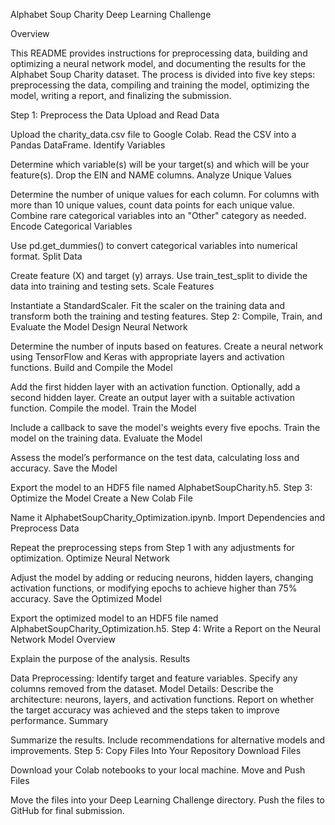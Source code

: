 Alphabet Soup Charity Deep Learning Challenge

Overview

This README provides instructions for preprocessing data, building and optimizing a neural network model, and documenting the results for the Alphabet Soup Charity dataset. The process is divided into five key steps: preprocessing the data, compiling and training the model, optimizing the model, writing a report, and finalizing the submission.

Step 1: Preprocess the Data
Upload and Read Data

Upload the charity_data.csv file to Google Colab.
Read the CSV into a Pandas DataFrame.
Identify Variables

Determine which variable(s) will be your target(s) and which will be your feature(s).
Drop the EIN and NAME columns.
Analyze Unique Values

Determine the number of unique values for each column.
For columns with more than 10 unique values, count data points for each unique value.
Combine rare categorical variables into an "Other" category as needed.
Encode Categorical Variables

Use pd.get_dummies() to convert categorical variables into numerical format.
Split Data

Create feature (X) and target (y) arrays.
Use train_test_split to divide the data into training and testing sets.
Scale Features

Instantiate a StandardScaler.
Fit the scaler on the training data and transform both the training and testing features.
Step 2: Compile, Train, and Evaluate the Model
Design Neural Network

Determine the number of inputs based on features.
Create a neural network using TensorFlow and Keras with appropriate layers and activation functions.
Build and Compile the Model

Add the first hidden layer with an activation function.
Optionally, add a second hidden layer.
Create an output layer with a suitable activation function.
Compile the model.
Train the Model

Include a callback to save the model's weights every five epochs.
Train the model on the training data.
Evaluate the Model

Assess the model’s performance on the test data, calculating loss and accuracy.
Save the Model

Export the model to an HDF5 file named AlphabetSoupCharity.h5.
Step 3: Optimize the Model
Create a New Colab File

Name it AlphabetSoupCharity_Optimization.ipynb.
Import Dependencies and Preprocess Data

Repeat the preprocessing steps from Step 1 with any adjustments for optimization.
Optimize Neural Network

Adjust the model by adding or reducing neurons, hidden layers, changing activation functions, or modifying epochs to achieve higher than 75% accuracy.
Save the Optimized Model

Export the optimized model to an HDF5 file named AlphabetSoupCharity_Optimization.h5.
Step 4: Write a Report on the Neural Network Model
Overview

Explain the purpose of the analysis.
Results

Data Preprocessing:
Identify target and feature variables.
Specify any columns removed from the dataset.
Model Details:
Describe the architecture: neurons, layers, and activation functions.
Report on whether the target accuracy was achieved and the steps taken to improve performance.
Summary

Summarize the results.
Include recommendations for alternative models and improvements.
Step 5: Copy Files Into Your Repository
Download Files

Download your Colab notebooks to your local machine.
Move and Push Files

Move the files into your Deep Learning Challenge directory.
Push the files to GitHub for final submission.
